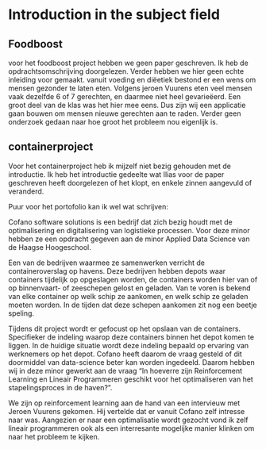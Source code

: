 # Introduction in the subject field
## Foodboost

voor het foodboost project hebben we geen paper geschreven. Ik heb de opdrachtsomschrijving doorgelezen. Verder hebben we hier geen echte inleiding voor gemaakt. 
vanuit voeding en diëetiek bestond er een wens om mensen gezonder te laten eten. Volgens jeroen Vuurens eten veel mensen vaak dezelfde 6 of 7 gerechten, 
en daarmee niet heel gevarieëerd. Een groot deel van de klas was het hier mee eens. Dus zijn wij een applicatie gaan bouwen om mensen nieuwe gerechten aan te raden. 
Verder geen onderzoek gedaan naar hoe groot het probleem nou eigenlijk is.

## containerproject

Voor het containerproject heb ik mijzelf niet bezig gehouden met de introductie. 
Ik heb het introductie gedeelte wat Ilias voor de paper geschreven heeft doorgelezen of het klopt, en enkele zinnen aangevuld of veranderd.  

Puur voor het portofolio kan ik wel wat schrijven:

Cofano software solutions is een bedrijf dat zich bezig houdt met de optimalisering en digitalisering van logistieke processen. Voor deze minor hebben ze een opdracht gegeven aan de minor Applied Data Science van de Haagse Hoogeschool. 

Een van de bedrijven waarmee ze samenwerken verricht de containeroverslag op havens. Deze bedrijven hebben depots waar containers tijdelijk op opgeslagen worden, de containers worden hier van of op binnenvaart- of zeeschepen gelost en geladen. Van te voren is bekend van elke container op welk schip ze aankomen, en welk schip ze geladen moeten worden. In de tijden dat deze schepen aankomen zit nog een beetje speling. 

Tijdens dit project wordt er gefocust op het opslaan van de containers. Specifieker de indeling waarop deze containers binnen het depot komen te liggen. In de huidige situatie wordt deze indeling bepaald op ervaring van werknemers op het depot. Cofano heeft daarom de vraag gesteld of dit doormiddel van data-science beter kan worden ingedeeld. Daarom hebben wij in deze minor gewerkt aan de vraag “In hoeverre zijn Reinforcement Learning en Lineair Programmeren geschikt voor het optimaliseren van het stapelingsproces in de haven?”.   

We zijn op reinforcement learning aan de hand van een intervieuw met Jeroen Vuurens gekomen. Hij vertelde dat er vanuit Cofano zelf intresse naar was. Aangezien er naar een optimalisatie wordt gezocht vond ik zelf lineair programmeren ook als een interresante mogelijke manier klinken om naar het probleem te kijken.  

